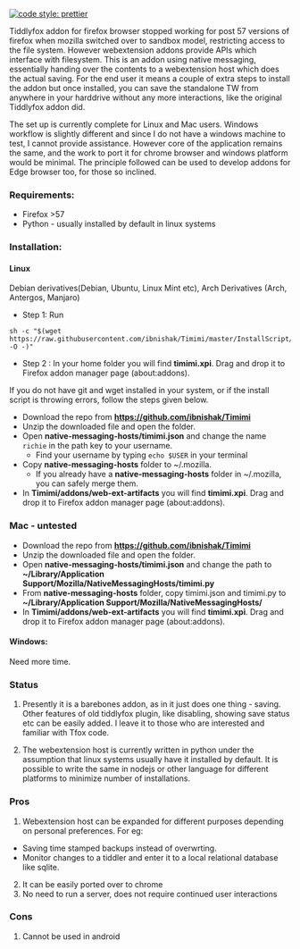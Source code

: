 
[![code style: prettier](https://img.shields.io/badge/code_style-prettier-ff69b4.svg?style=flat-square)](https://github.com/prettier/prettier)


Tiddlyfox addon for firefox browser stopped working for post 57 versions of firefox when mozilla switched over to sandbox model, restricting access to the file system. However webextension addons provide APIs which interface with filesystem. This is an addon using native messaging, essentially handing over the contents to a webextension host which does the actual saving. For the end user it means a couple of extra steps to install the addon but once installed, you can save the standalone TW from anywhere in your harddrive without any more interactions, like the original Tiddlyfox addon did.

The set up is currently complete for Linux and Mac users. Windows workflow is slightly different and since I do not have a windows machine to test, I cannot provide assistance. However core of the application remains the same, and the work to port it for chrome browser and windows platform would be minimal. The principle followed can be used to develop addons for Edge browser too, for those so inclined.

### Requirements:

* Firefox >57
* Python - usually installed by default in linux systems



### Installation:

#### Linux

Debian derivatives(Debian, Ubuntu, Linux Mint etc), Arch Derivatives (Arch, Antergos, Manjaro)

* Step 1: Run

```
sh -c "$(wget https://raw.githubusercontent.com/ibnishak/Timimi/master/InstallScript/linux.sh -O -)"
```

* Step 2 : In your home folder you will find **timimi.xpi**. Drag and drop it to Firefox addon manager page (about:addons).



If you do not have git and wget installed in your system, or if the install script is throwing errors, follow the steps given below.

* Download the repo from **https://github.com/ibnishak/Timimi**
* Unzip the downloaded file and open the folder.
* Open **native-messaging-hosts/timimi.json** and change the name `richie` in the path key to your username. 
  * Find your username by typing `echo $USER` in your terminal
* Copy **native-messaging-hosts** folder to ~/.mozilla. 
  * If you already have a **native-messaging-hosts** folder in ~/.mozilla, you can safely merge them.
* In **Timimi/addons/web-ext-artifacts** you will find **timimi.xpi**. Drag and drop it to Firefox addon manager page (about:addons).


### Mac - untested

* Download the repo from **https://github.com/ibnishak/Timimi**
* Unzip the downloaded file and open the folder.
* Open **native-messaging-hosts/timimi.json** and change the path to **~/Library/Application Support/Mozilla/NativeMessagingHosts/timimi.py**
* From **native-messaging-hosts** folder, copy timimi.json and timimi.py to **~/Library/Application Support/Mozilla/NativeMessagingHosts/**
* In **Timimi/addons/web-ext-artifacts** you will find **timimi.xpi**. Drag and drop it to Firefox addon manager page (about:addons).



#### Windows:
Need more time.



### Status

1. Presently it is a barebones addon, as in it just does one thing - saving. Other features of old tiddlyfox plugin, like disabling, showing save status etc can be easily added. I leave it to those who are interested and familiar with Tfox code.

2. The webextension host is currently written in python under the assumption that linux systems usually have it installed by default. It is possible to write the same in nodejs or other language for different platforms to minimize number of installations.


### Pros

1. Webextension host can be expanded for different purposes depending on personal preferences. For eg:
 * Saving time stamped backups instead of overwrting.
 * Monitor changes to a tiddler and enter it to a local relational database like sqlite.

2. It can be easily ported over to chrome
3. No need to run a server, does not require continued user interactions

### Cons
1. Cannot be used in android

